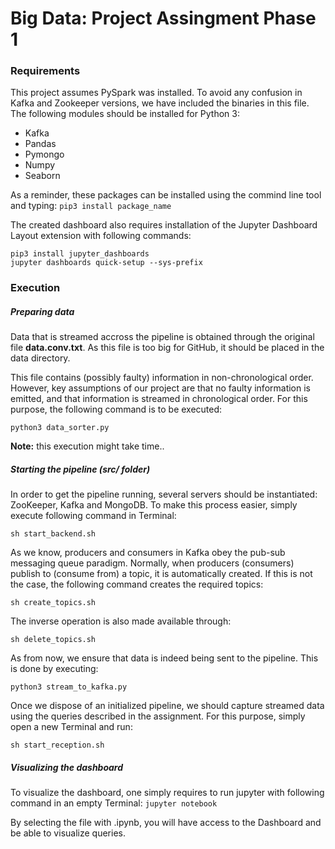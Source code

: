 # Big Data: Project Assingment Phase 1

### Requirements
This project assumes PySpark was installed. To avoid any confusion in Kafka and Zookeeper versions, we have included the binaries in this file. The following modules should be installed for Python 3:
* Kafka
* Pandas
* Pymongo
* Numpy
* Seaborn

As a reminder, these packages can be installed using the commind line tool and typing: `pip3 install package_name` 

The created dashboard also requires installation of the Jupyter Dashboard Layout extension with following commands:
```
pip3 install jupyter_dashboards
jupyter dashboards quick-setup --sys-prefix
```

### Execution

##### Preparing data
Data that is streamed accross the pipeline is obtained through the original file **data.conv.txt**. As this file is too big for GitHub, it should be placed in  the data directory.

This file contains (possibly faulty) information in non-chronological order. However, key assumptions of our project are that no faulty information is emitted, and that information is streamed in chronological order. For this purpose, the following command is to be executed:
```
python3 data_sorter.py
```

**Note:** this execution might take time..

##### Starting the pipeline (src/ folder)

In order to get the pipeline running, several servers should be instantiated: ZooKeeper, Kafka and MongoDB. To make this process easier, simply execute following command in Terminal:
```
sh start_backend.sh
```

As we know, producers and consumers in Kafka obey the pub-sub messaging queue paradigm. Normally, when producers (consumers) publish to (consume from) a topic, it is automatically created. If this is not the case, the following command creates the required topics:
```
sh create_topics.sh
```
The inverse operation is also made available through:
```
sh delete_topics.sh
```

As from now, we ensure that data is indeed being sent to the pipeline. This is done by executing:
```
python3 stream_to_kafka.py
```

Once we dispose of an initialized pipeline, we should capture streamed data using the queries described in the assignment. For this purpose, simply open a new Terminal and run:
```
sh start_reception.sh
```


##### Visualizing the dashboard
To visualize the dashboard, one simply requires to run jupyter with following command in an empty Terminal:
`jupyter notebook`

By selecting the file with .ipynb, you will have access to the Dashboard and be able to visualize queries.